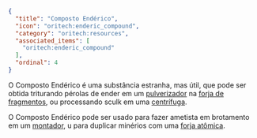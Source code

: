```json
{
  "title": "Composto Endérico",
  "icon": "oritech:enderic_compound",
  "category": "oritech:resources",
  "associated_items": [
    "oritech:enderic_compound"
  ],
  "ordinal": 4
}
```

O Composto Endérico é uma substância estranha, mas útil, que pode ser obtida triturando pérolas de ender em um [pulverizador](^oritech:processing/pulverizer) na [forja de fragmentos](^oritech:processing/fragment_forge), ou processando sculk em uma [centrífuga](^oritech:processing/centrifuge).

O Composto Endérico pode ser usado para fazer ametista em brotamento em um [montador](^oritech:processing/assembler), u para duplicar minérios com uma [forja atômica](^oritech:processing/atomic_forge).
